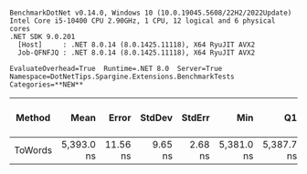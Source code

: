 ```

BenchmarkDotNet v0.14.0, Windows 10 (10.0.19045.5608/22H2/2022Update)
Intel Core i5-10400 CPU 2.90GHz, 1 CPU, 12 logical and 6 physical cores
.NET SDK 9.0.201
  [Host]     : .NET 8.0.14 (8.0.1425.11118), X64 RyuJIT AVX2
  Job-QFNFJQ : .NET 8.0.14 (8.0.1425.11118), X64 RyuJIT AVX2

EvaluateOverhead=True  Runtime=.NET 8.0  Server=True  
Namespace=DotNetTips.Spargine.Extensions.BenchmarkTests  Categories=**NEW**  

```
| Method  | Mean       | Error    | StdDev  | StdErr  | Min        | Q1         | Median     | Q3         | Max        | Op/s      | CI99.9% Margin | Iterations | Kurtosis | MValue | Skewness | Rank | LogicalGroup | Baseline | Exceptions | Completed Work Items | Lock Contentions | Code Size | Gen0   | Allocated |
|-------- |-----------:|---------:|--------:|--------:|-----------:|-----------:|-----------:|-----------:|-----------:|----------:|---------------:|-----------:|---------:|-------:|---------:|-----:|------------- |--------- |-----------:|---------------------:|-----------------:|----------:|-------:|----------:|
| ToWords | 5,393.0 ns | 11.56 ns | 9.65 ns | 2.68 ns | 5,381.0 ns | 5,387.7 ns | 5,390.6 ns | 5,396.9 ns | 5,416.6 ns | 185,427.2 |       5.161 ns |      13.00 |    3.258 |  2.000 |   0.9511 |    1 | *            | No       |          - |                    - |                - |   4,551 B | 0.0076 |   1.04 KB |
